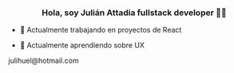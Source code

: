 
### <div align="center">Hola, soy Julián Attadia fullstack developer 👨‍💻</div>  
  

- 🔭 Actualmente trabajando en proyectos de React
  
- 🌱 Actualmente aprendiendo sobre UX   
  
<div>julihuel@hotmail.com</div>

